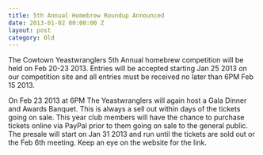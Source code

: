 ```yaml
---
title: 5th Annual Homebrew Roundup Announced
date: 2013-01-02 00:00:00 Z
layout: post
category: Old
---
```


<p>The Cowtown Yeastwranglers 5th Annual homebrew competition will be held on Feb 20-23 2013. Entries will be accepted starting Jan 25 2013 on our competition site and all entries must be received no later than 6PM Feb 15 2013.</p><p>On Feb 23 2013 at 6PM The Yeastwranglers will again host a Gala Dinner and Awards Banquet. This is always a sell out within days of the tickets going on sale. This year club members will have the chance to purchase tickets online via PayPal prior to them going on sale to the general public. The presale will start on Jan 31 2013 and run until the tickets are sold out or the Feb 6th meeting. Keep an eye on the website for the link.</p>

